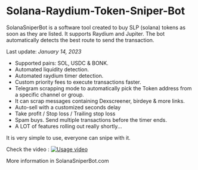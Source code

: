 # Solana-Raydium-Token-Sniper-Bot
SolanaSniperBot is a software tool created to buy SLP (solana) tokens as soon as they are listed.
It supports Raydium and Jupiter. The bot automatically detects the best route to send the transaction.

Last update: *January 14, 2023*

- Supported pairs: SOL, USDC & BONK.
- Automated liquidity detection.
- Automated raydium timer detection.
- Custom priority fees to execute transactions faster.
- Telegram scrapping mode to automatically pick the Token address from a specific channel or group.
- It can scrap messages containing Dexscreener, birdeye & more links.
- Auto-sell with a customized seconds delay
- Take profit / Stop loss / Trailing stop loss
- Spam buys. Send multiple transactions before the timer ends.
- A LOT of features rolling out really shortly...

It is very simple to use, everyone can snipe with it.

Check the video :
[![Usage video](https://img.youtube.com/vi/PKp2ht7QQz0/0.jpg)](https://www.youtube.com/watch?v=PKp2ht7QQz0)


More information in SolanaSniperBot.com
